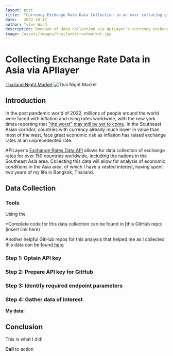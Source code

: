 ```yaml
---
layout: post
title:  "Currency Exchange Rate Data Collection in an ever inflating global economy"
date:   2022-10-17
author: Tyler Ward
description: Rundown of data collection via ApiLayer's currency exchange rate API
image: /assets/images/thailandstreetmarket.jpg
---
```


# Collecting Exchange Rate Data in Asia via APIlayer

[Thailand Night Market](https://trip101.com/article/food-markets-in-thailand)
![Thai Night Market](https://user-images.githubusercontent.com/112500643/196481527-6901fff1-d0e9-4ccc-8f02-d719d07797cd.png)



## Introduction

In the post pandemic world of 2022, millions of people around the world were faced with inflation and rising rates worldwide, with the new york times reporting that ["the worst" may still be yet to come](https://www.nytimes.com/2022/10/11/business/imf-world-economy-forecast.html). In the Southeast Asian corridor, countries with currency already much lower in value than most of the west, face great economic risk as inflation has raised exchange rates at an unprecedented rate. 

APILayer's [Exchange Rates Data API](https://apilayer.com/marketplace/exchangerates_data-api) allows for data collection of exchange rates for over 150 countries worldwide, including the nations in the Southeast Asia area. Collecting this data will allow for analysis of economic conditions in the Asia area, of which I have a vested interest, having spent two years of my life in Bangkok, Thailand.


## Data Collection

### Tools

Using the 


*Complete code for this data collection can be found in [this GitHub repo](insert link here)

Another helpful GitHub repos for this analysis that helped me as I collected this data can be found [here](https://github.com/kiseki1107/College-Scorecard-Data-Analysis)


### Step 1: Optain API key

### Step 2: Prepare API key for GitHub

### Step 3: Identify required endpoint parameters

### Step 4: Gather data of interest


**My data:**

## Conclusion

This is what I did!

**Call** to action



